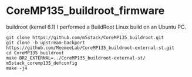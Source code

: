 # CoreMP135_buildroot_firmware

buildroot (kernel 6.1)
I performed a BuildRoot Linux build on an Ubuntu PC.
```
git clone https://github.com/m5stack/CoreMP135_buildroot.git
git clone -b upstream-backport https://github.com/MeemeeLab/CoreMP135_buildroot-external-st.git
cd CoreMP135_buildroot
make BR2_EXTERNAL=../CoreMP135_buildroot-external-st/ m5stack_coremp135_defconfig
make -j4
```
